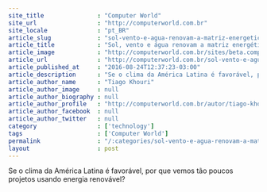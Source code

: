 ```yaml
---
site_title               : "Computer World"
site_url                 : "http://computerworld.com.br"
site_locale              : "pt_BR"
article_slug             : "sol-vento-e-agua-renovam-a-matriz-energetica-dos-data-centers-da-al"
article_title            : "Sol, vento e água renovam a matriz energética dos data centers da AL"
article_image            : "http://computerworld.com.br/sites/beta.computerworld.com.br/files/news_articles/eolico_utilities_green.jpg"
article_url              : "http://computerworld.com.br/sol-vento-e-agua-renovam-matriz-energetica-dos-data-centers-da-al"
article_published_at     : "2016-08-24T12:37:23-03:00"
article_description      : "Se o clima da América Latina é favorável, por que vemos tão poucos projetos usando energia renovável?"
article_author_name      : "Tiago Khouri"
article_author_image     : null
article_author_biography : null
article_author_profile   : "http://computerworld.com.br/autor/tiago-khouri"
article_author_facebook  : null
article_author_twitter   : null
category                 : ['technology']
tags                     : ['Computer World']
permalink                : "/:categories/sol-vento-e-agua-renovam-a-matriz-energetica-dos-data-centers-da-al/"
layout                   : post
---
```


Se o clima da América Latina é favorável, por que vemos tão poucos projetos usando energia renovável?
